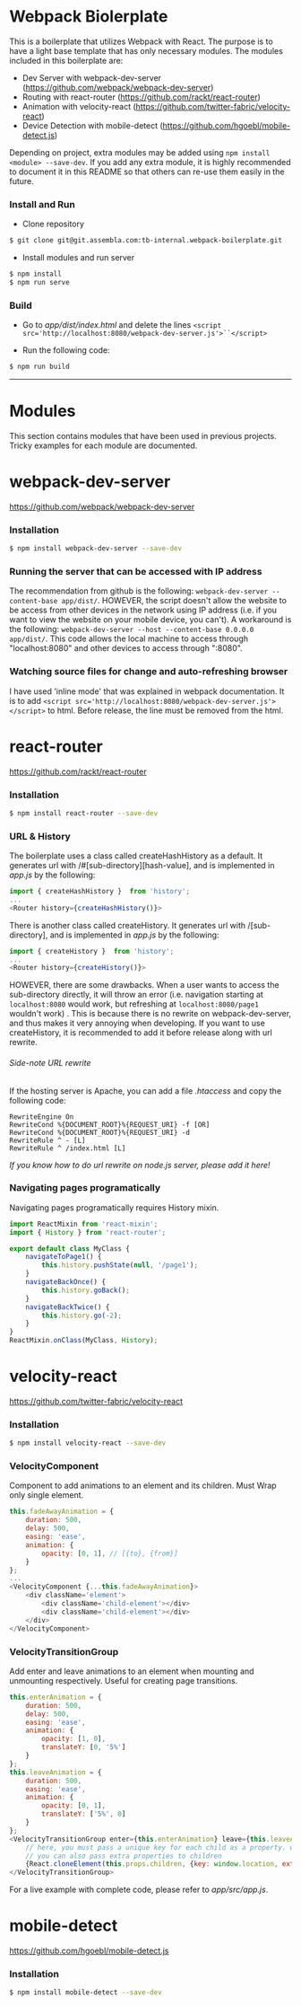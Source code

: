 # Webpack Biolerplate

This is a boilerplate that utilizes Webpack with React. The purpose is to have a light base template that has only necessary modules. The modules included in this boilerplate are:

* Dev Server with webpack-dev-server (https://github.com/webpack/webpack-dev-server)
* Routing with react-router (https://github.com/rackt/react-router)
* Animation with velocity-react (https://github.com/twitter-fabric/velocity-react)
* Device Detection with mobile-detect (https://github.com/hgoebl/mobile-detect.js)

Depending on project, extra modules may be added using `npm install <module> --save-dev`. If you add any extra module, it is highly recommended to document it in this README so that others can re-use them easily in the future.

### Install and Run

* Clone repository

```sh
$ git clone git@git.assembla.com:tb-internal.webpack-boilerplate.git
```

* Install modules and run server

```sh
$ npm install
$ npm run serve
```

### Build

* Go to *app/dist/index.html* and delete the lines `<script src='http://localhost:8080/webpack-dev-server.js'>``</script>`

* Run the following code:

```sh
$ npm run build
```

___

# Modules

This section contains modules that have been used in previous projects. Tricky examples for each module are documented.


# webpack-dev-server

https://github.com/webpack/webpack-dev-server

### Installation

```sh
$ npm install webpack-dev-server --save-dev
```

### Running the server that can be accessed with IP address

The recommendation from github is the following: `webpack-dev-server --content-base app/dist/`. HOWEVER, the script doesn't allow the website to be access from other devices in the network using IP address (i.e. if you want to view the website on your mobile device, you can't). A workaround is the following: `webpack-dev-server --host --content-base 0.0.0.0 app/dist/`. This code allows the local machine to access through "localhost:8080" and other devices to access through "<IPaddress>:8080".

### Watching source files for change and auto-refreshing browser

I have used 'inline mode' that was explained in webpack documentation. It is to add `<script src='http://localhost:8080/webpack-dev-server.js'></script>` to html. Before release, the line must be removed from the html.


# react-router

https://github.com/rackt/react-router

### Installation

```sh
$ npm install react-router --save-dev
```

### URL & History

The boilerplate uses a class called createHashHistory as a default. It generates url with /#[sub-directory][hash-value], and is implemented in *app.js* by the following:

```javascript
import { createHashHistory }  from 'history';
...
<Router history={createHashHistory()}>
```

There is another class called createHistory. It generates url with /[sub-directory], and is implemented in *app.js* by the following:

```javascript
import { createHistory }  from 'history';
...
<Router history={createHistory()}>
```

HOWEVER, there are some drawbacks. When a user wants to access the sub-directory directly, it will throw an error (i.e. navigation starting at `localhost:8080` would work, but refreshing at `localhost:8080/page1` wouldn't work) . This is because there is no rewrite on webpack-dev-server, and thus makes it very annoying when developing. If you want to use createHistory, it is recommended to add it before release along with url rewrite.

###### *Side-note URL rewrite*

If the hosting server is Apache, you can add a file *.htaccess* and copy the following code:

```
RewriteEngine On  
RewriteCond %{DOCUMENT_ROOT}%{REQUEST_URI} -f [OR]
RewriteCond %{DOCUMENT_ROOT}%{REQUEST_URI} -d
RewriteRule ^ - [L]
RewriteRule ^ /index.html [L]
```

*If you know how to do url rewrite on node.js server, please add it here!*

### Navigating pages programatically

Navigating pages programatically requires History mixin.

```javascript
import ReactMixin from 'react-mixin';
import { History } from 'react-router';

export default class MyClass {
    navigateToPage1() {
        this.history.pushState(null, '/page1');
    }
    navigateBackOnce() {
        this.history.goBack();
    }
    navigateBackTwice() {
        this.history.go(-2);
    }
}
ReactMixin.onClass(MyClass, History);
```


# velocity-react

https://github.com/twitter-fabric/velocity-react

### Installation

```sh
$ npm install velocity-react --save-dev
```

### VelocityComponent

Component to add animations to an element and its children. Must Wrap only single element.

```javascript
this.fadeAwayAnimation = {
    duration: 500,
    delay: 500,
    easing: 'ease',
    animation: {
        opacity: [0, 1], // [{to}, {from}]
    }
};
...
<VelocityComponent {...this.fadeAwayAnimation}>
    <div className='element'>
        <div className='child-element'></div>
        <div className='child-element'></div>
    </div>
</VelocityComponent>
```

### VelocityTransitionGroup

Add enter and leave animations to an element when mounting and unmounting respectively. Useful for creating page transitions.

```javascript
this.enterAnimation = {
    duration: 500,
    delay: 500,
    easing: 'ease',
    animation: {
        opacity: [1, 0],
        translateY: [0, '5%']
    }
};
this.leaveAnimation = {
    duration: 500,
    easing: 'ease',
    animation: {
        opacity: [0, 1],
        translateY: ['5%', 0]
    }
};
<VelocityTransitionGroup enter={this.enterAnimation} leave={this.leaveAnimation}>
    // here, you must pass a unique key for each child as a property. window.location is a good example of a unique key
    // you can also pass extra properties to children
    {React.cloneElement(this.props.children, {key: window.location, extraProp: 'extraProp'})}
</VelocityTransitionGroup>
```

For a live example with complete code, please refer to *app/src/app.js*.


# mobile-detect

https://github.com/hgoebl/mobile-detect.js

### Installation

```sh
$ npm install mobile-detect --save-dev
```